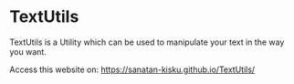 # TextUtils
TextUtils is a Utility which can be used to manipulate your text in the way you want.

Access this website on: https://sanatan-kisku.github.io/TextUtils/
